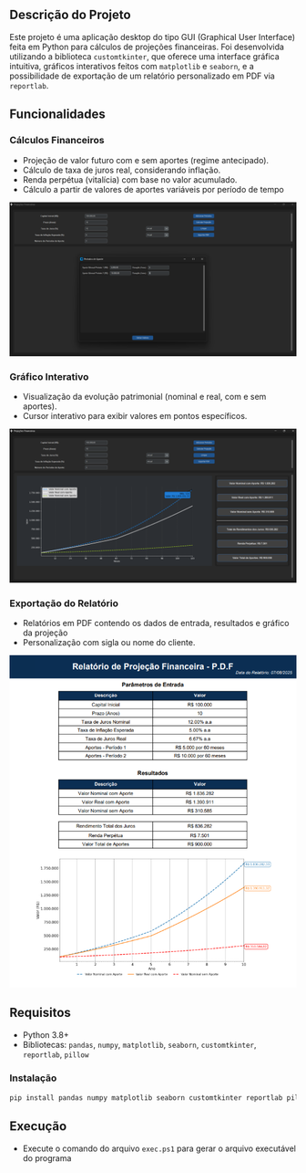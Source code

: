 ## Descrição do Projeto

Este projeto é uma aplicação desktop do tipo GUI (Graphical User Interface) feita em Python para cálculos de projeções financeiras. Foi desenvolvida  utilizando a biblioteca `customtkinter`, que oferece uma interface gráfica intuitiva, gráficos interativos feitos com `matplotlib` e `seaborn`, e a possibilidade de exportação de um relatório personalizado em PDF via `reportlab`.

## Funcionalidades

### Cálculos Financeiros

- Projeção de valor futuro com e sem aportes (regime antecipado).
- Cálculo de taxa de juros real, considerando inflação.
- Renda perpétua (vitalícia) com base no valor acumulado.
- Cálculo a partir de valores de aportes variáveis por período de tempo

![Tela principal da calculadora financeira](assets/img01.png)


### Gráfico Interativo

- Visualização da evolução patrimonial (nominal e real, com e sem aportes).
- Cursor interativo para exibir valores em pontos específicos.

![Tela do gráfico da projeção](assets/img02.png)


### Exportação do Relatório

- Relatórios em PDF contendo os dados de entrada, resultados e gráfico da projeção
- Personalização com sigla ou nome do cliente.

![Imagem do relatório da projeção exportado](assets/img03.png)


## Requisitos

- Python 3.8+
- Bibliotecas: `pandas`, `numpy`, `matplotlib`, `seaborn`, `customtkinter`, `reportlab`, `pillow`

### Instalação

```bash
pip install pandas numpy matplotlib seaborn customtkinter reportlab pillow
```

## Execução
- Execute o comando do arquivo ``` exec.ps1 ``` para gerar o arquivo executável do programa
